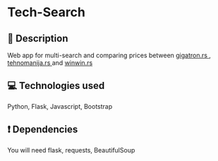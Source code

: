 # Tech-Search


## :page_facing_up: Description
Web app for multi-search and comparing prices between  [gigatron.rs ](https://www.gigatron.rs ) ,  [tehnomanija.rs ](https://www.tehnomanija.rs ) and [winwin.rs](http://www.winwin.rs/)

## :computer: Technologies used
Python, Flask, Javascript, Bootstrap

## :exclamation: Dependencies
You will need flask, requests, BeautifulSoup
